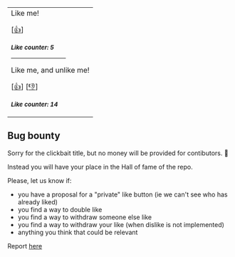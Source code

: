 <div align=center>

<table>
<tr>
<td>
Like me!

[<a href="https://github.com/iberiaz9/try-like-readme/issues/new?assignees=&labels=like&template=like.yml&title=Add+new+like%21">👍</a>]

<sub><b><i>Like counter: 5</i></b></sub>

<hr size=15px color="ff5733" width=70%>

Like me, and unlike me!

[<a href="https://github.com/iberiaz9/try-like-readme/issues/new?assignees=&labels=like-mutable&template=like-mutable.yaml&title=Add+new+like%21+%28mutable%29">👍</a>]
[<a href="https://github.com/iberiaz9/try-like-readme/issues/new?assignees=&labels=unlike-mutable&template=unlike-mutable.yml&title=I+want+to+Unlike%21">👎</a>]

<sub><b><i>Like counter: 14</i></b></sub>

</td>
</tr>
</table>
</div>

## Bug bounty 

Sorry for the clickbait title, but no money will be provided for contibutors. 🐛 

Instead you will have your place in the Hall of fame of the repo.

Please, let us know if:
* you have a proposal for a "private" like button (ie we can't see who has already liked)
* you find a way to double like
* you find a way to withdraw someone else like
* you find a way to withdraw your like (when dislike is not implemented)
* anything you think that could be relevant

Report [here](https://github.com/iberiaz9/try-like-readme/issues/new?assignees=&labels=bug-bounty&template=bug-bounty.yml&title=%5BBug+Bounty%5D%3A+)
